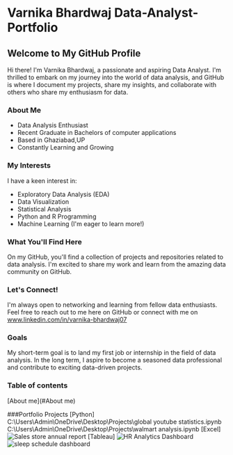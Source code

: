 # Varnika Bhardwaj Data-Analyst-Portfolio
## Welcome to My GitHub Profile 

Hi there! I'm Varnika Bhardwaj, a passionate and aspiring Data Analyst. I'm thrilled to embark on my journey into the world of data analysis, and GitHub is where I document my projects, share my insights, and collaborate with others who share my enthusiasm for data.

### About Me

-  Data Analysis Enthusiast
-  Recent Graduate in Bachelors of computer applications
-  Based in Ghaziabad,UP
-  Constantly Learning and Growing

### My Interests

I have a keen interest in:

- Exploratory Data Analysis (EDA)
- Data Visualization
- Statistical Analysis
- Python and R Programming
- Machine Learning (I'm eager to learn more!)

### What You'll Find Here

On my GitHub, you'll find a collection of projects and repositories related to data analysis. I'm excited to share my work and learn from the amazing data community on GitHub.

### Let's Connect!

I'm always open to networking and learning from fellow data enthusiasts. Feel free to reach out to me here on GitHub or connect with me on www.linkedin.com/in/varnika-bhardwaj07

### Goals

My short-term goal is to land my first job or internship in the field of data analysis. In the long term, I aspire to become a seasoned data professional and contribute to exciting data-driven projects.

### Table of contents
[About me](#About me)


###Portfolio Projects
[Python]
C:\Users\Admin\OneDrive\Desktop\Projects\global youtube statistics.ipynb
C:\Users\Admin\OneDrive\Desktop\Projects\walmart analysis.ipynb
[Excel]
![Sales store annual report](https://github.com/varnika0709/Data-Analyst-Portfolio/assets/130127712/01b5c22b-fdf2-4b1a-be72-00d3159ad1a0)
[Tableau]
![HR Analytics Dashboard](https://github.com/varnika0709/Data-Analyst-Portfolio/assets/130127712/38506c7d-1f13-4eca-aae8-cb673286441b)
![sleep schedule dashboard](https://github.com/varnika0709/Data-Analyst-Portfolio/assets/130127712/429d1f61-2240-49e2-80f8-791ef1672570)












